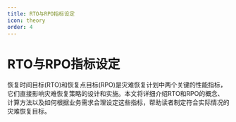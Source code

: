 ```yaml
---
title: RTO与RPO指标设定
icon: theory
order: 4
---
```


# RTO与RPO指标设定

恢复时间目标(RTO)和恢复点目标(RPO)是灾难恢复计划中两个关键的性能指标，它们直接影响灾难恢复策略的设计和实施。本文将详细介绍RTO和RPO的概念、计算方法以及如何根据业务需求合理设定这些指标，帮助读者制定符合实际情况的灾难恢复目标。
